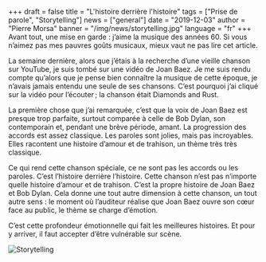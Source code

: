 +++
draft = false
title = "L'histoire derrière l'histoire"
tags = ["Prise de parole", "Storytelling"]
news = ["general"]
date = "2019-12-03"
author = "Pierre Morsa"
banner = "/img/news/storytelling.jpg"
language = "fr"
+++
Avant tout, une mise en garde : j’aime la musique des années 60. Si vous n’aimez pas mes pauvres goûts musicaux, mieux vaut ne pas lire cet article.

La semaine dernière, alors que j’étais à la recherche d’une vieille chanson sur YouTube, je suis tombé sur une vidéo de Joan Baez. Je me suis rendu compte qu’alors que je pense bien connaître la musique de cette époque, je n’avais jamais entendu une seule de ses chansons. C’est pourquoi j’ai cliqué sur la vidéo pour l’écouter ; la chanson était Diamonds and Rust.

La première chose que j’ai remarquée, c’est que la voix de Joan Baez est presque trop parfaite, surtout comparée à celle de Bob Dylan, son contemporain et, pendant une brève période, amant. La progression des accords est assez classique. Les paroles sont jolies, mais pas incroyables. Elles racontent une histoire d’amour et de trahison, un thème très très classique.

Ce qui rend cette chanson spéciale, ce ne sont pas les accords ou les paroles. C’est l’histoire derrière l’histoire. Cette chanson n’est pas n’importe quelle histoire d’amour et de trahison. C’est la propre histoire de Joan Baez et Bob Dylan. Cela donne une tout autre dimension à cette chanson, un tout autre sens : le moment où l’auditeur réalise que Joan Baez ouvre son cœur face au public, le thème se charge d’émotion.

C’est cette profondeur émotionnelle qui fait les meilleures histoires. Et pour y arriver, il faut accepter d’être vulnérable sur scène.

![Storytelling](/img/news/storytelling.jpg)